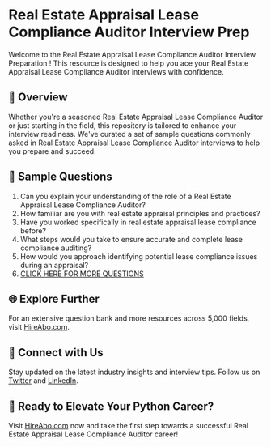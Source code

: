 # Real Estate Appraisal Lease Compliance Auditor Interview Prep

Welcome to the Real Estate Appraisal Lease Compliance Auditor Interview Preparation ! This resource is designed to help you ace your Real Estate Appraisal Lease Compliance Auditor interviews with confidence.

## 🚀 Overview

Whether you're a seasoned Real Estate Appraisal Lease Compliance Auditor or just starting in the field, this repository is tailored to enhance your interview readiness. We've curated a set of sample questions commonly asked in Real Estate Appraisal Lease Compliance Auditor interviews to help you prepare and succeed.

## 📝 Sample Questions

1. Can you explain your understanding of the role of a Real Estate Appraisal Lease Compliance Auditor?
2. How familiar are you with real estate appraisal principles and practices?
3. Have you worked specifically in real estate appraisal lease compliance before?
4. What steps would you take to ensure accurate and complete lease compliance auditing?
5. How would you approach identifying potential lease compliance issues during an appraisal?
6. [CLICK HERE FOR MORE QUESTIONS](https://hireabo.com/job/21_2_34/Real%20Estate%20Appraisal%20Lease%20Compliance%20Auditor)

## 🌐 Explore Further

For an extensive question bank and more resources across 5,000 fields, visit [HireAbo.com](https://www.hireabo.com).

## 📱 Connect with Us

Stay updated on the latest industry insights and interview tips. Follow us on [Twitter](https://twitter.com/hireabo) and [LinkedIn](https://www.linkedin.com/in/hire-abo-3609972a8/).

## 🚀 Ready to Elevate Your Python Career?

Visit [HireAbo.com](https://www.hireabo.com) now and take the first step towards a successful Real Estate Appraisal Lease Compliance Auditor career!